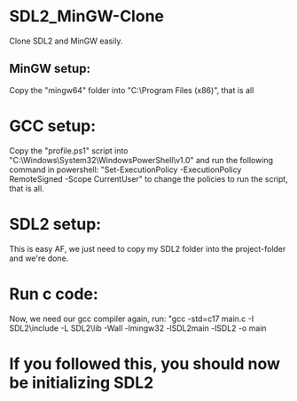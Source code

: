 # SDL2_MinGW-Clone
Clone SDL2 and MinGW easily.

## MinGW setup:

Copy the "mingw64" folder into "C:\Program Files (x86)", that is all

# GCC setup:

Copy the "profile.ps1" script into "C:\Windows\System32\WindowsPowerShell\v1.0"
and run the following command in powershell: "Set-ExecutionPolicy -ExecutionPolicy RemoteSigned -Scope CurrentUser"
to change the policies to run the script, that is all.

# SDL2 setup:

This is easy AF, we just need to copy my SDL2 folder into the project-folder and we're done.

# Run c code:

Now, we need our gcc compiler again, run: "gcc -std=c17 main.c -I SDL2\include -L SDL2\lib -Wall -lmingw32 -lSDL2main -lSDL2 -o main

# If you followed this, you should now be initializing SDL2
